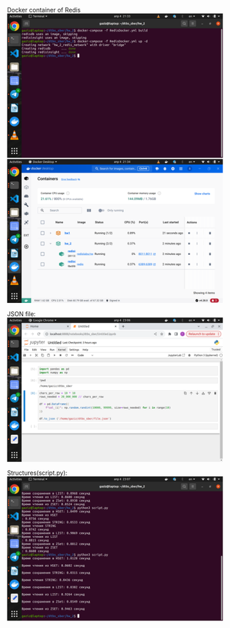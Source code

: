 Docker container of Redis
![](/hw_2/1.png?raw=true)
![](/hw_2/2.png?raw=true)

JSON file:
![](/hw_2/3.png?raw=true)

Structures(script.py):
![](/hw_2/4.png?raw=true)
